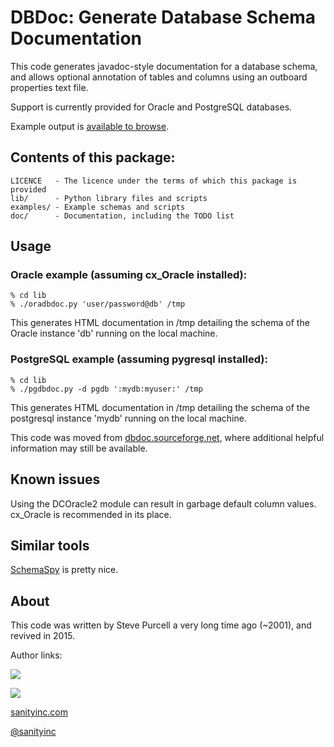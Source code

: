 # DBDoc: Generate Database Schema Documentation

This code generates javadoc-style documentation for a database schema,
and allows optional annotation of tables and columns using an outboard
properties text file.

Support is currently provided for Oracle and PostgreSQL databases.

Example output is [available to browse](http://dbdoc.sourceforge.net/examples/disc_rack/index.html).

## Contents of this package:

    LICENCE   - The licence under the terms of which this package is provided
    lib/      - Python library files and scripts
    examples/ - Example schemas and scripts
    doc/      - Documentation, including the TODO list

## Usage

### Oracle example (assuming cx_Oracle installed):

    % cd lib
    % ./oradbdoc.py 'user/password@db' /tmp

This generates HTML documentation in /tmp detailing the schema of the
Oracle instance 'db' running on the local machine.

### PostgreSQL example (assuming pygresql installed):

    % cd lib
    % ./pgdbdoc.py -d pgdb ':mydb:myuser:' /tmp

This generates HTML documentation in /tmp detailing the schema of the
postgresql instance 'mydb' running on the local machine.

This code was moved from
[dbdoc.sourceforge.net](http://dbdoc.sourceforge.net/), where
additional helpful information may still be available.

## Known issues

Using the DCOracle2 module can result in garbage default column values.
cx_Oracle is recommended in its place.


## Similar tools

[SchemaSpy](http://schemaspy.sourceforge.net/) is pretty nice.

## About

This code was written by Steve Purcell a very long time ago (~2001),
and revived in 2015.

Author links:

[![](http://api.coderwall.com/purcell/endorsecount.png)](http://coderwall.com/purcell)

[![](http://www.linkedin.com/img/webpromo/btn_liprofile_blue_80x15.png)](http://uk.linkedin.com/in/stevepurcell)

[sanityinc.com](http://www.sanityinc.com/)

[@sanityinc](https://twitter.com/)
